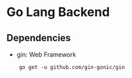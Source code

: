 # Go Lang Backend

## Dependencies

- gin: Web Framework

``` shell
    go get -u github.com/gin-gonic/gin
```
